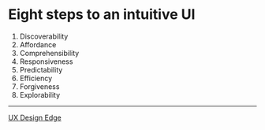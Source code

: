# Eight steps to an intuitive UI

1. Discoverability
2. Affordance
3. Comprehensibility
4. Responsiveness
5. Predictability
6. Efficiency
7. Forgiveness
8. Explorability

---

[UX Design Edge](http://www.uxdesignedge.com/)
